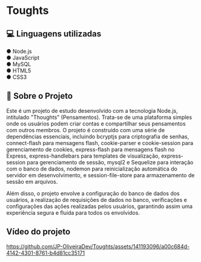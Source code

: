 # Toughts


## 💻 Linguagens utilizadas 
   ● Node.js  
   ● JavaScript  
   ● MySQL    
   ● HTML5     
   ● CSS3      

## 🤳 Sobre o Projeto     
Este é um projeto de estudo desenvolvido com a tecnologia Node.js, intitulado "Thoughts" (Pensamentos). Trata-se de uma plataforma simples onde os usuários podem criar contas e compartilhar seus pensamentos com outros membros. O projeto é construído com uma série de dependências essenciais, incluindo bcryptjs para criptografia de senhas, connect-flash para mensagens flash, cookie-parser e cookie-session para gerenciamento de cookies, express-flash para mensagens flash no Express, express-handlebars para templates de visualização, express-session para gerenciamento de sessão, mysql2 e Sequelize para interação com o banco de dados, nodemon para reinicialização automática do servidor em desenvolvimento, e session-file-store para armazenamento de sessão em arquivos.

Além disso, o projeto envolve a configuração do banco de dados dos usuários, a realização de requisições de dados no banco, verificações e configurações das ações realizadas pelos usuários, garantindo assim uma experiência segura e fluida para todos os envolvidos.
 
## Vídeo do projeto

https://github.com/JP-OliveiraDev/Toughts/assets/141193096/a00c684d-4142-4301-8761-b4d81cc35171


